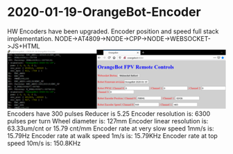 # 2020-01-19-OrangeBot-Encoder
HW Encoders have been upgraded. Encoder position and speed full stack implementation. NODE->AT4809->NODE->CPP->NODE->WEBSOCKET->JS+HTML
![Console+Browser](https://raw.githubusercontent.com/OrsoEric/2020-01-19-OrangeBot-Encoder/master/2020-01-19%20I4%20OrangeBot%20Encoder%20Stack%20Operational.png)
Encoders have 300 pulses
Reducer is 5.25
Encoder resolution is: 6300 pulses per turn
Wheel diameter is: 127mm
Encoder linear resolution is: 63.33um/cnt or 15.79 cnt/mm
Encoder rate at very slow speed 1mm/s is: 15.79Hz
Encoder rate at walk speed 1m/s is: 15.79KHz
Encoder rate at top speed 10m/s is: 150.8KHz

